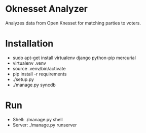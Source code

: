 # Oknesset Analyzer
Analyzes data from Open Knesset for matching parties to voters.

# Installation
* sudo apt-get install virtualenv django python-pip mercurial
* virtualenv .venv
* source .venv/bin/activate
* pip install -r requirements
* ./setup.py
* ./manage.py syncdb

# Run
* Shell: ./manage.py shell
* Server: ./manage.py runserver
